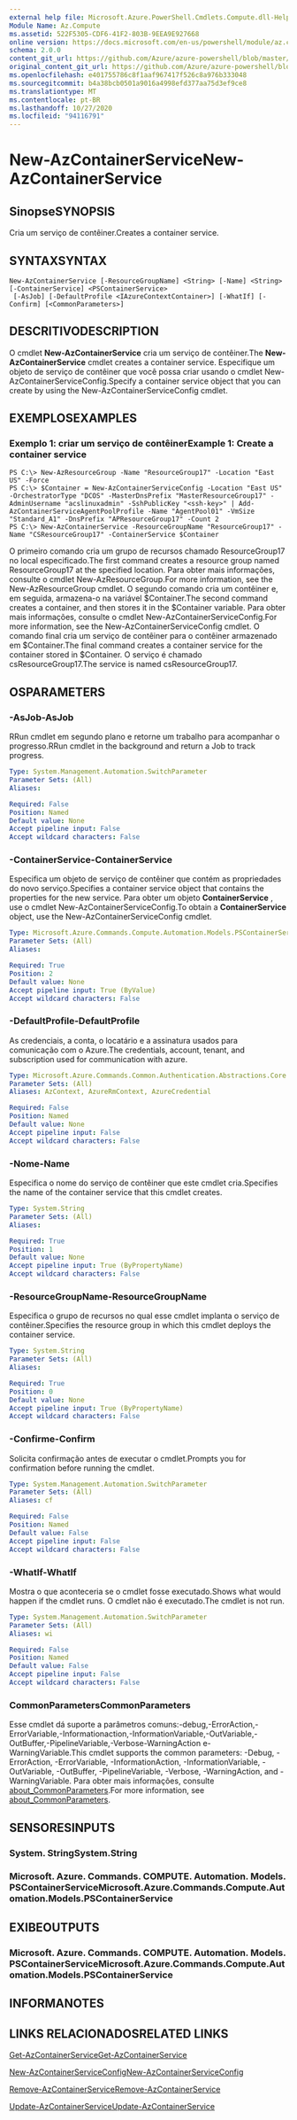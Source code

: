```yaml
---
external help file: Microsoft.Azure.PowerShell.Cmdlets.Compute.dll-Help.xml
Module Name: Az.Compute
ms.assetid: 522F5305-CDF6-41F2-803B-9EEA9E927668
online version: https://docs.microsoft.com/en-us/powershell/module/az.compute/new-azcontainerservice
schema: 2.0.0
content_git_url: https://github.com/Azure/azure-powershell/blob/master/src/Compute/Compute/help/New-AzContainerService.md
original_content_git_url: https://github.com/Azure/azure-powershell/blob/master/src/Compute/Compute/help/New-AzContainerService.md
ms.openlocfilehash: e401755786c8f1aaf967417f526c8a976b333048
ms.sourcegitcommit: b4a38bcb0501a9016a4998efd377aa75d3ef9ce8
ms.translationtype: MT
ms.contentlocale: pt-BR
ms.lasthandoff: 10/27/2020
ms.locfileid: "94116791"
---
```

# <span data-ttu-id="44e61-101">New-AzContainerService</span><span class="sxs-lookup"><span data-stu-id="44e61-101">New-AzContainerService</span></span>

## <span data-ttu-id="44e61-102">Sinopse</span><span class="sxs-lookup"><span data-stu-id="44e61-102">SYNOPSIS</span></span>
<span data-ttu-id="44e61-103">Cria um serviço de contêiner.</span><span class="sxs-lookup"><span data-stu-id="44e61-103">Creates a container service.</span></span>

## <span data-ttu-id="44e61-104">SYNTAX</span><span class="sxs-lookup"><span data-stu-id="44e61-104">SYNTAX</span></span>

```
New-AzContainerService [-ResourceGroupName] <String> [-Name] <String> [-ContainerService] <PSContainerService>
 [-AsJob] [-DefaultProfile <IAzureContextContainer>] [-WhatIf] [-Confirm] [<CommonParameters>]
```

## <span data-ttu-id="44e61-105">DESCRITIVO</span><span class="sxs-lookup"><span data-stu-id="44e61-105">DESCRIPTION</span></span>
<span data-ttu-id="44e61-106">O cmdlet **New-AzContainerService** cria um serviço de contêiner.</span><span class="sxs-lookup"><span data-stu-id="44e61-106">The **New-AzContainerService** cmdlet creates a container service.</span></span>
<span data-ttu-id="44e61-107">Especifique um objeto de serviço de contêiner que você possa criar usando o cmdlet New-AzContainerServiceConfig.</span><span class="sxs-lookup"><span data-stu-id="44e61-107">Specify a container service object that you can create by using the New-AzContainerServiceConfig cmdlet.</span></span>

## <span data-ttu-id="44e61-108">EXEMPLOS</span><span class="sxs-lookup"><span data-stu-id="44e61-108">EXAMPLES</span></span>

### <span data-ttu-id="44e61-109">Exemplo 1: criar um serviço de contêiner</span><span class="sxs-lookup"><span data-stu-id="44e61-109">Example 1: Create a container service</span></span>
```
PS C:\> New-AzResourceGroup -Name "ResourceGroup17" -Location "East US" -Force
PS C:\> $Container = New-AzContainerServiceConfig -Location "East US" -OrchestratorType "DCOS" -MasterDnsPrefix "MasterResourceGroup17" -AdminUsername "acslinuxadmin" -SshPublicKey "<ssh-key>" | Add-AzContainerServiceAgentPoolProfile -Name "AgentPool01" -VmSize "Standard_A1" -DnsPrefix "APResourceGroup17" -Count 2
PS C:\> New-AzContainerService -ResourceGroupName "ResourceGroup17" -Name "CSResourceGroup17" -ContainerService $Container
```

<span data-ttu-id="44e61-110">O primeiro comando cria um grupo de recursos chamado ResourceGroup17 no local especificado.</span><span class="sxs-lookup"><span data-stu-id="44e61-110">The first command creates a resource group named ResourceGroup17 at the specified location.</span></span>
<span data-ttu-id="44e61-111">Para obter mais informações, consulte o cmdlet New-AzResourceGroup.</span><span class="sxs-lookup"><span data-stu-id="44e61-111">For more information, see the New-AzResourceGroup cmdlet.</span></span>
<span data-ttu-id="44e61-112">O segundo comando cria um contêiner e, em seguida, armazena-o na variável $Container.</span><span class="sxs-lookup"><span data-stu-id="44e61-112">The second command creates a container, and then stores it in the $Container variable.</span></span>
<span data-ttu-id="44e61-113">Para obter mais informações, consulte o cmdlet New-AzContainerServiceConfig.</span><span class="sxs-lookup"><span data-stu-id="44e61-113">For more information, see the New-AzContainerServiceConfig cmdlet.</span></span>
<span data-ttu-id="44e61-114">O comando final cria um serviço de contêiner para o contêiner armazenado em $Container.</span><span class="sxs-lookup"><span data-stu-id="44e61-114">The final command creates a container service for the container stored in $Container.</span></span>
<span data-ttu-id="44e61-115">O serviço é chamado csResourceGroup17.</span><span class="sxs-lookup"><span data-stu-id="44e61-115">The service is named csResourceGroup17.</span></span>

## <span data-ttu-id="44e61-116">OS</span><span class="sxs-lookup"><span data-stu-id="44e61-116">PARAMETERS</span></span>

### <span data-ttu-id="44e61-117">-AsJob</span><span class="sxs-lookup"><span data-stu-id="44e61-117">-AsJob</span></span>
<span data-ttu-id="44e61-118">RRun cmdlet em segundo plano e retorne um trabalho para acompanhar o progresso.</span><span class="sxs-lookup"><span data-stu-id="44e61-118">RRun cmdlet in the background and return a Job to track progress.</span></span>

```yaml
Type: System.Management.Automation.SwitchParameter
Parameter Sets: (All)
Aliases:

Required: False
Position: Named
Default value: None
Accept pipeline input: False
Accept wildcard characters: False
```

### <span data-ttu-id="44e61-119">-ContainerService</span><span class="sxs-lookup"><span data-stu-id="44e61-119">-ContainerService</span></span>
<span data-ttu-id="44e61-120">Especifica um objeto de serviço de contêiner que contém as propriedades do novo serviço.</span><span class="sxs-lookup"><span data-stu-id="44e61-120">Specifies a container service object that contains the properties for the new service.</span></span>
<span data-ttu-id="44e61-121">Para obter um objeto **ContainerService** , use o cmdlet New-AzContainerServiceConfig.</span><span class="sxs-lookup"><span data-stu-id="44e61-121">To obtain a **ContainerService** object, use the New-AzContainerServiceConfig cmdlet.</span></span>

```yaml
Type: Microsoft.Azure.Commands.Compute.Automation.Models.PSContainerService
Parameter Sets: (All)
Aliases:

Required: True
Position: 2
Default value: None
Accept pipeline input: True (ByValue)
Accept wildcard characters: False
```

### <span data-ttu-id="44e61-122">-DefaultProfile</span><span class="sxs-lookup"><span data-stu-id="44e61-122">-DefaultProfile</span></span>
<span data-ttu-id="44e61-123">As credenciais, a conta, o locatário e a assinatura usados para comunicação com o Azure.</span><span class="sxs-lookup"><span data-stu-id="44e61-123">The credentials, account, tenant, and subscription used for communication with azure.</span></span>

```yaml
Type: Microsoft.Azure.Commands.Common.Authentication.Abstractions.Core.IAzureContextContainer
Parameter Sets: (All)
Aliases: AzContext, AzureRmContext, AzureCredential

Required: False
Position: Named
Default value: None
Accept pipeline input: False
Accept wildcard characters: False
```

### <span data-ttu-id="44e61-124">-Nome</span><span class="sxs-lookup"><span data-stu-id="44e61-124">-Name</span></span>
<span data-ttu-id="44e61-125">Especifica o nome do serviço de contêiner que este cmdlet cria.</span><span class="sxs-lookup"><span data-stu-id="44e61-125">Specifies the name of the container service that this cmdlet creates.</span></span>

```yaml
Type: System.String
Parameter Sets: (All)
Aliases:

Required: True
Position: 1
Default value: None
Accept pipeline input: True (ByPropertyName)
Accept wildcard characters: False
```

### <span data-ttu-id="44e61-126">-ResourceGroupName</span><span class="sxs-lookup"><span data-stu-id="44e61-126">-ResourceGroupName</span></span>
<span data-ttu-id="44e61-127">Especifica o grupo de recursos no qual esse cmdlet implanta o serviço de contêiner.</span><span class="sxs-lookup"><span data-stu-id="44e61-127">Specifies the resource group in which this cmdlet deploys the container service.</span></span>

```yaml
Type: System.String
Parameter Sets: (All)
Aliases:

Required: True
Position: 0
Default value: None
Accept pipeline input: True (ByPropertyName)
Accept wildcard characters: False
```

### <span data-ttu-id="44e61-128">-Confirme</span><span class="sxs-lookup"><span data-stu-id="44e61-128">-Confirm</span></span>
<span data-ttu-id="44e61-129">Solicita confirmação antes de executar o cmdlet.</span><span class="sxs-lookup"><span data-stu-id="44e61-129">Prompts you for confirmation before running the cmdlet.</span></span>

```yaml
Type: System.Management.Automation.SwitchParameter
Parameter Sets: (All)
Aliases: cf

Required: False
Position: Named
Default value: False
Accept pipeline input: False
Accept wildcard characters: False
```

### <span data-ttu-id="44e61-130">-WhatIf</span><span class="sxs-lookup"><span data-stu-id="44e61-130">-WhatIf</span></span>
<span data-ttu-id="44e61-131">Mostra o que aconteceria se o cmdlet fosse executado.</span><span class="sxs-lookup"><span data-stu-id="44e61-131">Shows what would happen if the cmdlet runs.</span></span>
<span data-ttu-id="44e61-132">O cmdlet não é executado.</span><span class="sxs-lookup"><span data-stu-id="44e61-132">The cmdlet is not run.</span></span>

```yaml
Type: System.Management.Automation.SwitchParameter
Parameter Sets: (All)
Aliases: wi

Required: False
Position: Named
Default value: False
Accept pipeline input: False
Accept wildcard characters: False
```

### <span data-ttu-id="44e61-133">CommonParameters</span><span class="sxs-lookup"><span data-stu-id="44e61-133">CommonParameters</span></span>
<span data-ttu-id="44e61-134">Esse cmdlet dá suporte a parâmetros comuns:-debug,-ErrorAction,-ErrorVariable,-Informationaction,-InformationVariable,-OutVariable,-OutBuffer,-PipelineVariable,-Verbose-WarningAction e-WarningVariable.</span><span class="sxs-lookup"><span data-stu-id="44e61-134">This cmdlet supports the common parameters: -Debug, -ErrorAction, -ErrorVariable, -InformationAction, -InformationVariable, -OutVariable, -OutBuffer, -PipelineVariable, -Verbose, -WarningAction, and -WarningVariable.</span></span> <span data-ttu-id="44e61-135">Para obter mais informações, consulte [about_CommonParameters](http://go.microsoft.com/fwlink/?LinkID=113216).</span><span class="sxs-lookup"><span data-stu-id="44e61-135">For more information, see [about_CommonParameters](http://go.microsoft.com/fwlink/?LinkID=113216).</span></span>

## <span data-ttu-id="44e61-136">SENSORES</span><span class="sxs-lookup"><span data-stu-id="44e61-136">INPUTS</span></span>

### <span data-ttu-id="44e61-137">System. String</span><span class="sxs-lookup"><span data-stu-id="44e61-137">System.String</span></span>

### <span data-ttu-id="44e61-138">Microsoft. Azure. Commands. COMPUTE. Automation. Models. PSContainerService</span><span class="sxs-lookup"><span data-stu-id="44e61-138">Microsoft.Azure.Commands.Compute.Automation.Models.PSContainerService</span></span>

## <span data-ttu-id="44e61-139">EXIBE</span><span class="sxs-lookup"><span data-stu-id="44e61-139">OUTPUTS</span></span>

### <span data-ttu-id="44e61-140">Microsoft. Azure. Commands. COMPUTE. Automation. Models. PSContainerService</span><span class="sxs-lookup"><span data-stu-id="44e61-140">Microsoft.Azure.Commands.Compute.Automation.Models.PSContainerService</span></span>

## <span data-ttu-id="44e61-141">INFORMA</span><span class="sxs-lookup"><span data-stu-id="44e61-141">NOTES</span></span>

## <span data-ttu-id="44e61-142">LINKS RELACIONADOS</span><span class="sxs-lookup"><span data-stu-id="44e61-142">RELATED LINKS</span></span>

[<span data-ttu-id="44e61-143">Get-AzContainerService</span><span class="sxs-lookup"><span data-stu-id="44e61-143">Get-AzContainerService</span></span>](./Get-AzContainerService.md)

[<span data-ttu-id="44e61-144">New-AzContainerServiceConfig</span><span class="sxs-lookup"><span data-stu-id="44e61-144">New-AzContainerServiceConfig</span></span>](./New-AzContainerServiceConfig.md)

[<span data-ttu-id="44e61-145">Remove-AzContainerService</span><span class="sxs-lookup"><span data-stu-id="44e61-145">Remove-AzContainerService</span></span>](./Remove-AzContainerService.md)

[<span data-ttu-id="44e61-146">Update-AzContainerService</span><span class="sxs-lookup"><span data-stu-id="44e61-146">Update-AzContainerService</span></span>](./Update-AzContainerService.md)


